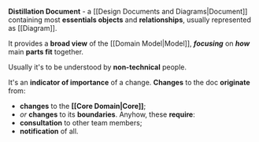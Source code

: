 **Distillation Document** - a [[Design Documents and Diagrams|Document]] containing most **essentials objects** and **relationships**, usually represented as [[Diagram]].

It provides a **broad view** of the [[Domain Model|Model]], ***focusing*** 
on ***how*** main **parts fit** together.

Usually it's to be understood by **non-technical** people.

It's an **indicator of importance** of a change.
**Changes** to the doc **originate** from:
- **changes** to the **[[Core Domain|Core]]**;
- *or* **changes** to its **boundaries**.
Anyhow, these **require**:
- **consultation** to other team members;
- **notification** of all.
